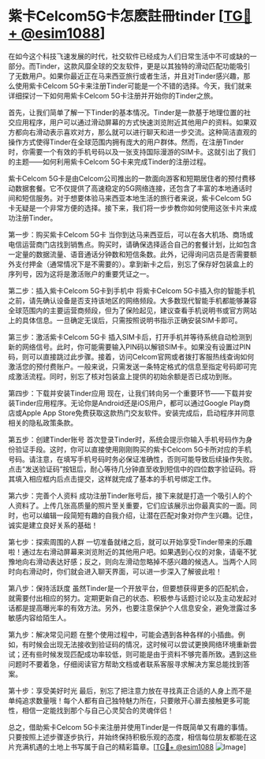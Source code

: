 # 紫卡Celcom5G卡怎麽註冊tinder [[TG💪+ @esim1088](https://t.me/s/esim1088)]

在如今这个科技飞速发展的时代，社交软件已经成为人们日常生活中不可或缺的一部分。而Tinder，这款风靡全球的交友软件，更是以其独特的滑动匹配功能吸引了无数用户。如果你最近正在马来西亚旅行或者生活，并且对Tinder感兴趣，那么使用紫卡Celcom 5G卡来注册Tinder可能是一个不错的选择。今天，我们就来详细探讨一下如何用紫卡Celcom 5G卡注册并开始你的Tinder之旅。

首先，让我们简单了解一下Tinder的基本情况。Tinder是一款基于地理位置的社交应用程序，用户可以通过滑动屏幕的方式快速浏览附近其他用户的资料。如果双方都向右滑动表示喜欢对方，那么就可以进行聊天和进一步交流。这种简洁直观的操作方式使得Tinder在全球范围内拥有庞大的用户群体。然而，在注册Tinder时，你需要一个有效的手机号码以及一张支持国际漫游的SIM卡。这就引出了我们的主题——如何利用紫卡Celcom 5G卡来完成Tinder的注册过程。

紫卡Celcom 5G卡是由Celcom公司推出的一款面向游客和短期居住者的预付费移动数据套餐。它不仅提供了高速稳定的5G网络连接，还包含了丰富的本地通话时间和短信服务。对于想要体验马来西亚本地生活的旅行者来说，紫卡Celcom 5G卡无疑是一个非常方便的选择。接下来，我们将一步步教你如何使用这张卡片来成功注册Tinder。

第一步：购买紫卡Celcom 5G卡
当你到达马来西亚后，可以在各大机场、商场或电信运营商门店找到销售点。购买时，请确保选择适合自己的套餐计划，比如包含一定量的数据流量、语音通话分钟数和短信条数。此外，记得询问店员是否需要额外支付押金（通常情况下是不需要的）。拿到新卡之后，别忘了保存好包装盒上的序列号，因为这将是激活账户的重要凭证之一。

第二步：插入紫卡Celcom 5G卡到手机中
将紫卡Celcom 5G卡插入你的智能手机之前，请先确认设备是否支持该地区的网络频段。大多数现代智能手机都能够兼容全球范围内的主要运营商频段，但为了保险起见，建议查看手机说明书或官方网站上的具体信息。一旦确定无误后，只需按照说明书指示正确安装SIM卡即可。

第三步：激活紫卡Celcom 5G卡
插入SIM卡后，打开手机并等待系统自动检测到新的网络信号。此时，你可能需要输入PIN码以解锁SIM卡。如果没有设置过PIN码，则可以直接跳过此步骤。接着，访问Celcom官网或者拨打客服热线查询如何激活您的预付费账户。一般来说，只需发送一条特定格式的信息至指定号码即可完成激活流程。同时，别忘了核对包装盒上提供的初始余额是否已成功到账。

第四步：下载并安装Tinder应用
现在，让我们转向另一个重要环节——下载并安装Tinder应用程序。无论你是Android还是iOS用户，都可以通过Google Play商店或Apple App Store免费获取这款热门交友软件。安装完成后，启动程序并同意相关的隐私政策条款。

第五步：创建Tinder账号
首次登录Tinder时，系统会提示你输入手机号码作为身份验证手段。这时，你可以直接使用刚刚购买的紫卡Celcom 5G卡所对应的手机号码。请注意，在填写手机号码时务必保证准确性，否则可能导致后续操作失败。点击“发送验证码”按钮后，耐心等待几分钟直至收到短信中的四位数字验证码。将其填入相应框内后点击提交，这样就完成了基本的手机号绑定工作。

第六步：完善个人资料
成功注册Tinder账号后，接下来就是打造一个吸引人的个人资料了。上传几张高质量的照片至关重要，它们应该展示出你最真实的一面。同时，也可以编辑一段简短有趣的自我介绍，让潜在匹配对象对你产生兴趣。记住，诚实是建立良好关系的基础！

第七步：探索周围的人群
一切准备就绪之后，就可以开始享受Tinder带来的乐趣啦！通过左右滑动屏幕来浏览附近的其他用户吧。如果遇到心仪的对象，请毫不犹豫地向右滑动表达好感；反之，则向左滑动忽略掉不感兴趣的候选人。当两个人同时向右滑动时，你们就会进入聊天界面，可以进一步深入了解彼此啦！

第八步：保持活跃度
虽然Tinder是一个开放平台，但要想获得更多的匹配机会，就需要付出相应的努力。定期更新自己的状态、积极参与话题讨论以及主动发起对话都是提高曝光率的有效方法。另外，也要注意保护个人信息安全，避免泄露过多敏感内容给陌生人。

第九步：解决常见问题
在整个使用过程中，可能会遇到各种各样的小插曲。例如，有时候会出现无法接收到验证码的情况，这时候可以尝试更换网络环境重新尝试；还有些时候发现匹配成功率较低，则可能是由于资料不够完善所致。遇到这些问题时不要着急，仔细阅读官方帮助文档或者联系客服寻求解决方案总能找到答案。

第十步：享受美好时光
最后，别忘了把注意力放在寻找真正合适的人身上而不是单纯追求数量哦！每个人都有自己独特魅力所在，只要敞开心扉去接触更多可能性，相信一定能找到那个与自己心灵契合的灵魂伴侣！

总之，借助紫卡Celcom 5G卡来注册并使用Tinder是一件既简单又有趣的事情。只要按照上述步骤逐步执行，并始终保持积极乐观的态度，相信每位朋友都能在这片充满机遇的土地上书写属于自己的精彩篇章。[[TG💪+ @esim1088](https://t.me/s/esim1088) ![Image](https://i.postimg.cc/4NQfJmqS/Snipaste-2025-05-13-00-14-12.png)]